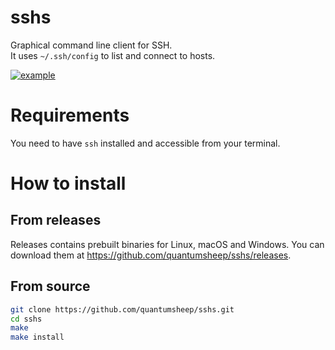 # sshs
Graphical command line client for SSH.  
It uses `~/.ssh/config` to list and connect to hosts.

[![example](https://i.imgur.com/iPmiEVU.gif)](https://asciinema.org/a/465800)

# Requirements
You need to have `ssh` installed and accessible from your terminal.

# How to install
## From releases
Releases contains prebuilt binaries for Linux, macOS and Windows. You can download them at https://github.com/quantumsheep/sshs/releases.

## From source
```bash
git clone https://github.com/quantumsheep/sshs.git
cd sshs
make
make install
```
